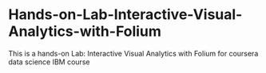 # Hands-on-Lab-Interactive-Visual-Analytics-with-Folium
This is a hands-on Lab: Interactive Visual Analytics with Folium for coursera data science IBM course
